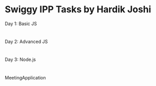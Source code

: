 # Swiggy IPP Tasks by Hardik Joshi

Day 1: Basic JS
#
Day 2: Advanced JS
#
Day 3: Node.js
#
MeetingApplication